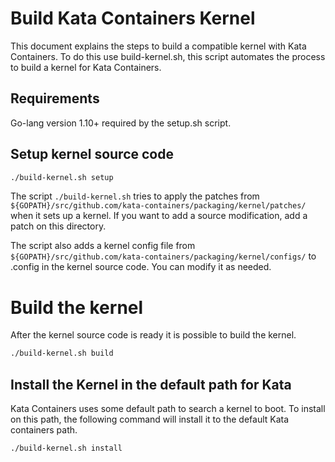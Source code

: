 # Build Kata Containers Kernel

This document explains the steps to build a compatible kernel with Kata
Containers. To do this use build-kernel.sh, this script automates the
process to build a kernel for Kata Containers.

## Requirements

Go-lang version 1.10+ required by the setup.sh script.

## Setup kernel source code

```bash
./build-kernel.sh setup
```

The script `./build-kernel.sh` tries to apply the patches from
`${GOPATH}/src/github.com/kata-containers/packaging/kernel/patches/` when it
sets up a kernel. If you want to add a source modification, add a patch on this
directory.

The script also adds a kernel config file from
`${GOPATH}/src/github.com/kata-containers/packaging/kernel/configs/` to .config
in the kernel source code. You can modify it as needed.

# Build the kernel

After the kernel source code is ready it is possible to build the kernel.

```bash
./build-kernel.sh build
```


## Install the Kernel in the default path for Kata

Kata Containers uses some default path to search a kernel to boot. To install
on this path, the following command will install it to the default Kata
containers path.
```bash
./build-kernel.sh install
```
